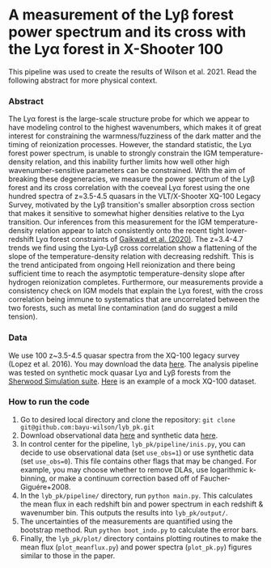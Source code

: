 # A measurement of the Lyβ forest power spectrum and its cross with the Lyα forest in X-Shooter 100

This pipeline was used to create the results of Wilson et al. 2021. Read the following abstract for more physical context.

### Abstract
<!-- The Lyα forest is the large-scale structure probe for which we appear to have modeling control to the highest wavenumbers, which makes it of great interest for constraining the warmness/fuzziness of the dark matter and the timing of reionization processes. However, when using the standard statistic, the Lyα forest power spectrum, there are still large parameter degeneracies that limit inferences at these highest wavenumbers, such as between the gas temperature and particle mass in warm/fuzzy dark matter models. With the aim of breaking these degeneracies, we measure the power spectrum of the Lyβ forest and its cross correlation with the coeveal Lyα forest using the one hundred spectra of z= 3.5−4.5 quasars in the VLT/X-Shooter XQ-100 Legacy Survey, motivated by this transition’s lower absorption cross-section that makes it sensitive to somewhat higher densities relative to the Lyα transition. Our measurements of the temperature-density relation are consistent with the recent Lyα forest measurements of Gaikwad et al. (2020), providing a consistency check on IGM models that explain the Lyα forest using instead the Lyβ forest. The z=3.5−4.5 trends we find in the Lyβ forest show a similar consistent flattening of the slope of the temperature-density relation with decreasing redshift from HeII reionization. The limiting factor in our analysis is the significant uncertainty in the effective spectral resolution of X-Shooter spectrograph. Our competitive constraints marginalize over this uncertainty. This plus the significant improvement in our constraint over the Lyα power spectrum alone from our data set suggest that a similar measurement of the Lyβ forest in another spectroscopic data set could result in a significant improvement. -->
The Lyα forest is the large-scale structure probe for which we appear to have modeling control to the highest wavenumbers, which makes it of great interest for constraining the warmness/fuzziness of the dark matter and the timing of reionization processes. However, the standard statistic, the Lyα forest power spectrum, is unable to strongly constrain the IGM temperature-density relation, and this inability further limits how well other high wavenumber-sensitive parameters can be constrained. With the aim of breaking these degeneracies, we measure the power spectrum of the Lyβ forest and its cross correlation with the coeveal Lyα forest using the one hundred spectra of z=3.5-4.5 quasars in the VLT/X-Shooter XQ-100 Legacy Survey, motivated by the Lyβ transition's smaller absorption cross section that makes it sensitive to somewhat higher densities relative to the Lyα transition. Our inferences from this measurement for the IGM temperature-density relation appear to latch consistently onto the recent tight lower-redshift Lyα forest constraints of [Gaikwad et al. (2020)](https://ui.adsabs.harvard.edu/abs/2020arXiv200900016G). The z=3.4-4.7 trends we find using the Lyα-Lyβ cross correlation show a flattening of the slope of the temperature-density relation with decreasing redshift. This is the trend anticipated from ongoing HeII reionization and there being sufficient time to reach the asymptotic temperature-density slope after hydrogen reionization completes. Furthermore, our measurements provide a consistency check on IGM models that explain the Lyα forest, with the cross correlation being immune to systematics that are uncorrelated between the two forests, such as metal line contamination (and do suggest a mild tension).



### Data
We use 100 z~3.5-4.5 quasar spectra from the XQ-100 legacy survey (Lopez et al. 2016). You may download the data [here](https://www.dropbox.com/sh/eijuc5jhg4olo0x/AAAGRMf110uiSAe49L3_RJ7Ga?dl=0).
The analysis pipeline was tested on synthetic mock quasar Lyα and Lyβ forests from the [Sherwood Simulation suite](https://www.nottingham.ac.uk/astronomy/sherwood/). [Here](https://www.dropbox.com/sh/c4zr9pbd5zg8i8d/AADp6uloIl6nBWEOmGcwir2Oa?dl=0) is an example of a mock XQ-100 dataset.

### How to run the code
1) Go to desired local directory and clone the repository: `git clone git@github.com:bayu-wilson/lyb_pk.git`
2) Download observational data [here](https://www.dropbox.com/sh/eijuc5jhg4olo0x/AAAGRMf110uiSAe49L3_RJ7Ga?dl=0) and synthetic data [here](https://www.dropbox.com/sh/c4zr9pbd5zg8i8d/AADp6uloIl6nBWEOmGcwir2Oa?dl=0). 
3) In control center for the pipeline, `lyb_pk/pipeline/inis.py`, you can decide to use observational data (set `use_obs=1`) or use synthetic data (set `use_obs=0`). This file contains other flags that may be changed. For example, you may choose whether to remove DLAs, use logarithmic k-binning, or make a continuum correction based off of Faucher-Giguére+2008.
4) In the `lyb_pk/pipeline/` directory, run `python main.py`. This calculates the mean flux in each redshift bin and power spectrum in each redshift \& wavenumber bin. This outputs the results into `lyb_pk/output/`.
5) The uncertainties of the measurements are quantified using the bootstrap method. Run `python boot_indo.py` to calculate the error bars.
6) Finally, the `lyb_pk/plot/` directory contains plotting routines to make the mean flux (`plot_meanflux.py`) and power spectra (`plot_pk.py`) figures similar to those in the paper.
